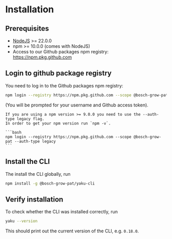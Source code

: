 <!--
SPDX-FileCopyrightText: 2024 grow platform GmbH

SPDX-License-Identifier: MIT
-->

# Installation

## Prerequisites

* [NodeJS](https://nodejs.org/en/) >= 22.0.0
* npm >= 10.0.0 (comes with NodeJS)
* Access to our Github packages npm registry: <https://npm.pkg.github.com>

## Login to github package registry

You need to log in to the Github packages npm registry:

```bash
npm login --registry https://npm.pkg.github.com --scope @bosch-grow-pat
```

(You will be prompted for your username and Github access token).

````{warning}
If you are using a npm version >= 9.0.0 you need to use the --auth-type legacy flag.
In order to get your npm version run `npm -v`.

```bash
npm login --registry https://npm.pkg.github.com --scope @bosch-grow-pat --auth-type legacy
```

````

## Install the CLI

The install the CLI globally, run

```bash
npm install -g @bosch-grow-pat/yaku-cli
```

## Verify installation

To check whether the CLI was installed correctly, run

```bash
yaku --version
```

This should print out the current version of the CLI, e.g. `0.18.0`.
